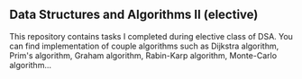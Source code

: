 ## Data Structures and Algorithms II (elective)
This repository contains tasks I completed during elective class of DSA. You can find implementation of couple algorithms such as Dijkstra algorithm, Prim's algorithm, Graham algorithm, Rabin-Karp algorithm, Monte-Carlo algorithm...
